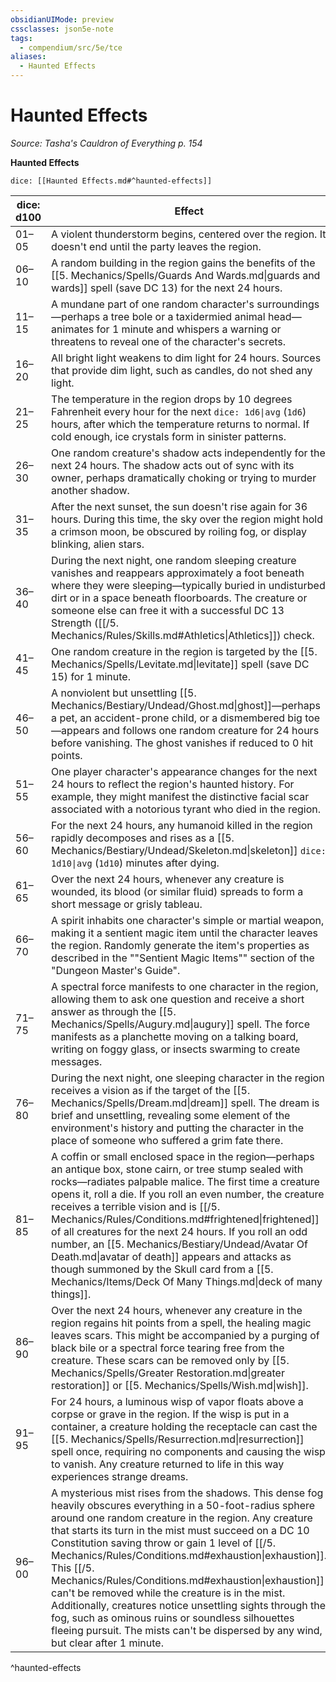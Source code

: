 ```yaml
---
obsidianUIMode: preview
cssclasses: json5e-note
tags:
  - compendium/src/5e/tce
aliases:
  - Haunted Effects
---
```

# Haunted Effects
*Source: Tasha's Cauldron of Everything p. 154* 

**Haunted Effects**

`dice: [[Haunted Effects.md#^haunted-effects]]`

| dice: d100 | Effect |
|------------|--------|
| 01–05 | A violent thunderstorm begins, centered over the region. It doesn't end until the party leaves the region. |
| 06–10 | A random building in the region gains the benefits of the [[5. Mechanics/Spells/Guards And Wards.md\|guards and wards]] spell (save DC 13) for the next 24 hours. |
| 11–15 | A mundane part of one random character's surroundings—perhaps a tree bole or a taxidermied animal head—animates for 1 minute and whispers a warning or threatens to reveal one of the character's secrets. |
| 16–20 | All bright light weakens to dim light for 24 hours. Sources that provide dim light, such as candles, do not shed any light. |
| 21–25 | The temperature in the region drops by 10 degrees Fahrenheit every hour for the next `dice: 1d6\|avg` (`1d6`) hours, after which the temperature returns to normal. If cold enough, ice crystals form in sinister patterns. |
| 26–30 | One random creature's shadow acts independently for the next 24 hours. The shadow acts out of sync with its owner, perhaps dramatically choking or trying to murder another shadow. |
| 31–35 | After the next sunset, the sun doesn't rise again for 36 hours. During this time, the sky over the region might hold a crimson moon, be obscured by roiling fog, or display blinking, alien stars. |
| 36–40 | During the next night, one random sleeping creature vanishes and reappears approximately a foot beneath where they were sleeping—typically buried in undisturbed dirt or in a space beneath floorboards. The creature or someone else can free it with a successful DC 13 Strength ([[/5. Mechanics/Rules/Skills.md#Athletics\|Athletics]]) check. |
| 41–45 | One random creature in the region is targeted by the [[5. Mechanics/Spells/Levitate.md\|levitate]] spell (save DC 15) for 1 minute. |
| 46–50 | A nonviolent but unsettling [[5. Mechanics/Bestiary/Undead/Ghost.md\|ghost]]—perhaps a pet, an accident-prone child, or a dismembered big toe—appears and follows one random creature for 24 hours before vanishing. The ghost vanishes if reduced to 0 hit points. |
| 51–55 | One player character's appearance changes for the next 24 hours to reflect the region's haunted history. For example, they might manifest the distinctive facial scar associated with a notorious tyrant who died in the region. |
| 56–60 | For the next 24 hours, any humanoid killed in the region rapidly decomposes and rises as a [[5. Mechanics/Bestiary/Undead/Skeleton.md\|skeleton]] `dice: 1d10\|avg` (`1d10`) minutes after dying. |
| 61–65 | Over the next 24 hours, whenever any creature is wounded, its blood (or similar fluid) spreads to form a short message or grisly tableau. |
| 66–70 | A spirit inhabits one character's simple or martial weapon, making it a sentient magic item until the character leaves the region. Randomly generate the item's properties as described in the ""Sentient Magic Items"" section of the "Dungeon Master's Guide". |
| 71–75 | A spectral force manifests to one character in the region, allowing them to ask one question and receive a short answer as through the [[5. Mechanics/Spells/Augury.md\|augury]] spell. The force manifests as a planchette moving on a talking board, writing on foggy glass, or insects swarming to create messages. |
| 76–80 | During the next night, one sleeping character in the region receives a vision as if the target of the [[5. Mechanics/Spells/Dream.md\|dream]] spell. The dream is brief and unsettling, revealing some element of the environment's history and putting the character in the place of someone who suffered a grim fate there. |
| 81–85 | A coffin or small enclosed space in the region—perhaps an antique box, stone cairn, or tree stump sealed with rocks—radiates palpable malice. The first time a creature opens it, roll a die. If you roll an even number, the creature receives a terrible vision and is [[/5. Mechanics/Rules/Conditions.md#frightened\|frightened]] of all creatures for the next 24 hours. If you roll an odd number, an [[5. Mechanics/Bestiary/Undead/Avatar Of Death.md\|avatar of death]] appears and attacks as though summoned by the Skull card from a [[5. Mechanics/Items/Deck Of Many Things.md\|deck of many things]]. |
| 86–90 | Over the next 24 hours, whenever any creature in the region regains hit points from a spell, the healing magic leaves scars. This might be accompanied by a purging of black bile or a spectral force tearing free from the creature. These scars can be removed only by [[5. Mechanics/Spells/Greater Restoration.md\|greater restoration]] or [[5. Mechanics/Spells/Wish.md\|wish]]. |
| 91–95 | For 24 hours, a luminous wisp of vapor floats above a corpse or grave in the region. If the wisp is put in a container, a creature holding the receptacle can cast the [[5. Mechanics/Spells/Resurrection.md\|resurrection]] spell once, requiring no components and causing the wisp to vanish. Any creature returned to life in this way experiences strange dreams. |
| 96–00 | A mysterious mist rises from the shadows. This dense fog heavily obscures everything in a 50-foot-radius sphere around one random creature in the region. Any creature that starts its turn in the mist must succeed on a DC 10 Constitution saving throw or gain 1 level of [[/5. Mechanics/Rules/Conditions.md#exhaustion\|exhaustion]]. This [[/5. Mechanics/Rules/Conditions.md#exhaustion\|exhaustion]] can't be removed while the creature is in the mist. Additionally, creatures notice unsettling sights through the fog, such as ominous ruins or soundless silhouettes fleeing pursuit. The mists can't be dispersed by any wind, but clear after 1 minute. |
^haunted-effects
